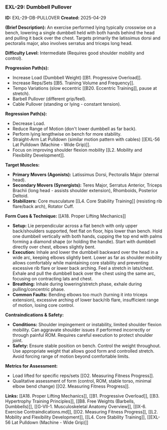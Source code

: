 ### **EXL-29: Dumbbell Pullover**

**ID:** EXL-29-DB-PULLOVER **Created:** 2025-04-29

**(Brief Description):** An exercise performed lying typically crosswise on a bench, lowering a single dumbbell held with both hands behind the head and pulling it back over the chest. Targets primarily the latissimus dorsi and pectoralis major, also involves serratus and triceps long head.

**Difficulty Level:** Intermediate (Requires good shoulder mobility and control).

**Progression Path(s):**

- Increase Load (Dumbbell Weight) [[B1. Progressive Overload]].
- Increase Reps/Sets [[B5. Training Volume and Frequency]].
- Tempo Variations (slow eccentric [[B20. Eccentric Training]], pause at stretch).
- Barbell Pullover (different grip/feel).
- Cable Pullover (standing or lying - constant tension).

**Regression Path(s):**

- Decrease Load.
- Reduce Range of Motion (don't lower dumbbell as far back).
- Perform lying lengthwise on bench for more stability.
- Straight-Arm Lat Pulldown (similar motion pattern with cables) [[EXL-56 Lat Pulldown (Machine - Wide Grip)]].
- Focus on improving shoulder flexion mobility [[L2. Mobility and Flexibility Development]].

**Target Muscles:**

- **Primary Movers (Agonists):** Latissimus Dorsi, Pectoralis Major (sternal head).
- **Secondary Movers (Synergists):** Teres Major, Serratus Anterior, Triceps Brachii (long head - assists shoulder extension), Rhomboids, Posterior Deltoid.
- **Stabilizers:** Core musculature [[L4. Core Stability Training]] (resisting rib flare/back arch), Rotator Cuff.

**Form Cues & Technique:** [[A18. Proper Lifting Mechanics]]

- **Setup:** Lie perpendicular across a flat bench with only upper back/shoulders supported, feet flat on floor, hips lower than bench. Hold one dumbbell vertically with both hands, cupping the top end with palms forming a diamond shape (or holding the handle). Start with dumbbell directly over chest, elbows slightly bent.
- **Execution:** Inhale and lower the dumbbell backward over the head in a wide arc, keeping elbows slightly bent. Lower as far as shoulder mobility allows comfortably while maintaining core stability and preventing excessive rib flare or lower back arching. Feel a stretch in lats/chest. Exhale and pull the dumbbell back over the chest using the same arc, focusing on contracting lats and chest.
- **Breathing:** Inhale during lowering/stretch phase, exhale during pulling/concentric phase.
- **Common Faults:** Bending elbows too much (turning it into triceps extension), excessive arching of lower back/rib flare, insufficient range of motion, losing core control.

**Contraindications & Safety:**

- **Conditions:** Shoulder impingement or instability, limited shoulder flexion mobility. Can aggravate shoulder issues if performed incorrectly or through painful ROM. Requires careful execution to protect shoulder joint.
- **Safety:** Ensure stable position on bench. Control the weight throughout. Use appropriate weight that allows good form and controlled stretch. Avoid forcing range of motion beyond comfortable limits.

**Metrics for Assessment:**

- Load lifted for specific reps/sets [[O2. Measuring Fitness Progress]].
- Qualitative assessment of form (control, ROM, stable torso, minimal elbow bend change) [[O2. Measuring Fitness Progress]].

**Links:** [[A18. Proper Lifting Mechanics]], [[B1. Progressive Overload]], [[B3. Hypertrophy Training Principles]], [[B8. Free Weights (Barbells, Dumbbells)]], [[G-VII-1. Musculoskeletal Anatomy Overview]], [[IX-6. Exercise Contraindications.md]], [[O2. Measuring Fitness Progress]], [[L2. Mobility and Flexibility Development]], [[L4. Core Stability Training]], [[EXL-56 Lat Pulldown (Machine - Wide Grip)]]